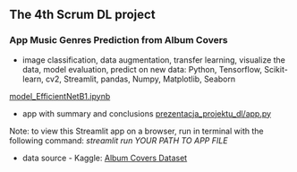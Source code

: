 ## The 4th Scrum DL project  

###   App Music Genres Prediction from Album Covers

- image classification, data augmentation, transfer learning, visualize the data, model evaluation, predict on new data:  Python, Tensorflow, Scikit-learn, cv2, Streamlit, pandas, Numpy, Matplotlib, Seaborn

[model_EfficientNetB1.ipynb](https://github.com/annawojtczak777/bootcamp_projects_repo/blob/main/projekt_4_DL/model_EfficientNetB1.ipynb)

- app with summary and conclusions 
[prezentacja_projektu_dl/app.py](https://github.com/annawojtczak777/bootcamp_projects_repo/blob/main/projekt_4_DL/prezentacja_projektu_dl/app.py)

Note: to view this Streamlit app on a browser, run in terminal with the following command:
*streamlit run YOUR PATH TO APP FILE*

- data source - Kaggle:  [Album Covers Dataset](https://www.kaggle.com/datasets/anastasiapetrunia/album-covers-dataset)
